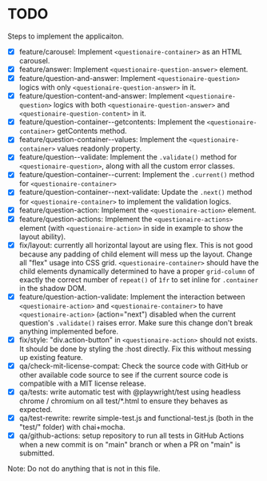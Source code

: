 # TODO

Steps to implement the applicaiton.

- [x] feature/carousel: Implement `<questionaire-container>` as an HTML carousel.
- [x] feature/answer: Implement `<questionaire-question-answer>` element.
- [x] feature/question-and-answer: Implement `<questionaire-question>` logics with only `<questionaire-question-answer>` in it.
- [x] feature/question-content-and-answer: Implement `<questionaire-question>` logics with both
`<questionaire-question-answer>` and `<questionaire-question-content>` in it.
- [x] feature/question-container--getcontents: Implement the `<questionaire-container>` getContents method.
- [x] feature/question-container--values: Implement the `<questionaire-container>` values readonly property.
- [x] feature/question--validate: Implement the `.validate()` method for `<questionaire-question>`, along with all the custom error classes.
- [x] feature/question-container--current: Implement the `.current()` method for `<questionaire-container>`
- [x] feature/question-container--next-validate: Update the `.next()` method for `<questionaire-container>` to implement the validation logics.
- [x] feature/question-action: Implement the `<questionaire-action>` element.
- [x] feature/question-actions: Implement the `<questionaire-actions>` element (with `<questionaire-action>` in side in example to show the layout ability).
- [x] fix/layout: currently all horizontal layout are using flex. This is not good because any padding of child element will mess up the layout. Change all "flex" usage into CSS grid. `<questionaire-container>` should have the child elements dynamically determined to have a proper `grid-column` of exactly the correct number of `repeat()` of `1fr` to set inline for `.container` in the shadow DOM.
- [x] feature/question-action-validate: Implement the interaction between `<questionaire-action>` and `<questionaire-container>` to have `<questionaire-action>` (action="next") disabled when the current question's `.validate()` raises error. Make sure this change don't break anything implemented before.
- [x] fix/style: "div.action-button" in `<questionaire-action>` should not exists. It should be done by styling the :host directly. Fix this without messing up existing feature.
- [x] qa/check-mit-license-compat: Check the source code with GitHub or other available code source to see if the current source code is compatible with a MIT license release.
- [x] qa/tests: write automatic test with @playwright/test using headless chrome / chromium on all test/*.html to ensure they behaves as expected.
- [x] qa/test-rewrite: rewrite simple-test.js and functional-test.js (both in the "test/" folder) with chai+mocha.
- [x] qa/github-actions: setup repository to run all tests in GitHub Actions when a new commit is on "main" branch or when a PR on "main" is submitted.

Note: Do not do anything that is not in this file.
